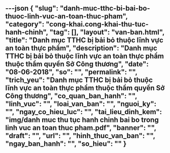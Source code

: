 ---json
{
    "slug": "danh-muc-tthc-bi-bai-bo-thuoc-linh-vuc-an-toan-thuc-pham",
    "category": "cong-khai.cong-khai-thu-tuc-hanh-chinh",
    "tag": [],
    "layout": "van-ban.html",
    "title": "Danh mục TTHC bị bải bỏ thuộc lĩnh vực an toàn thực phẩm",
    "description": "Danh mục TTHC bị bải bỏ thuộc lĩnh vực an toàn thực phẩm thuộc thẩm quyền Sở Công thương",
    "date": "08-06-2018",
    "so": "",
    "permalink": "",
    "trich_yeu": "Danh mục TTHC bị bải bỏ thuộc lĩnh vực an toàn thực phẩm thuộc thẩm quyền Sở Công thương",
    "co_quan_ban_hanh": "",
    "linh_vuc": "",
    "loai_van_ban": "",
    "nguoi_ky": "",
    "ngay_co_hieu_luc": "",
    "tai_lieu_dinh_kem": "img/danh muc thu tục hanh chinh bai bo trong linh vuc an toan thuc pham.pdf",
    "banner": "",
    "draft": "",
    "url": "",
    "hinh_thuc_van_ban": "",
    "ngay_ban_hanh": "",
    "so_hieu": ""
}
---
